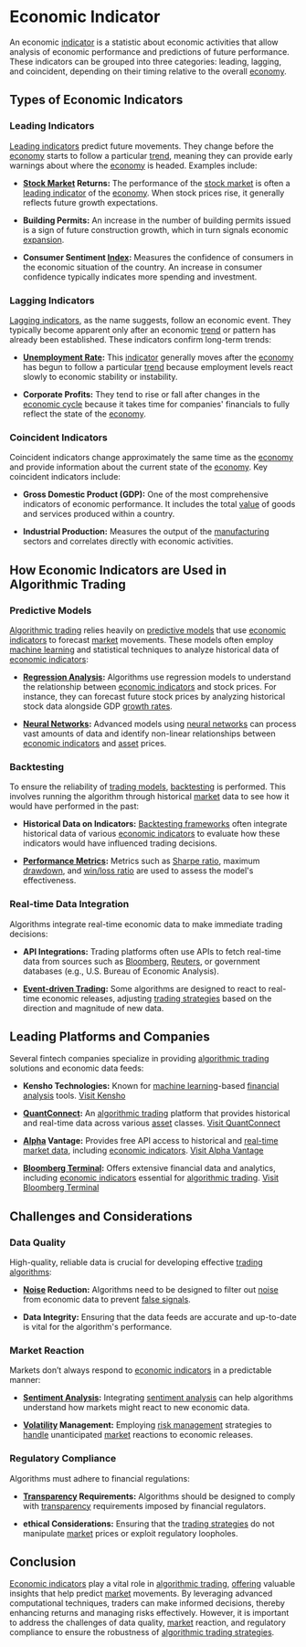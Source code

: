 # Economic Indicator

An economic [indicator](../i/indicator.md) is a statistic about economic activities that allow analysis of economic performance and predictions of future performance. These indicators can be grouped into three categories: leading, lagging, and coincident, depending on their timing relative to the overall [economy](../e/economy.md).

## Types of Economic Indicators

### Leading Indicators
[Leading indicators](../l/leading_indicators.md) predict future movements. They change before the [economy](../e/economy.md) starts to follow a particular [trend](../t/trend.md), meaning they can provide early warnings about where the [economy](../e/economy.md) is headed. Examples include:

- **[Stock Market](../s/stock_market.md) Returns:** The performance of the [stock market](../s/stock_market.md) is often a [leading indicator](../l/leading_indicator.md) of the [economy](../e/economy.md). When stock prices rise, it generally reflects future growth expectations.
  
- **Building Permits:** An increase in the number of building permits issued is a sign of future construction growth, which in turn signals economic [expansion](../e/expansion.md).
  
- **Consumer Sentiment [Index](../i/index_instrument.md):** Measures the confidence of consumers in the economic situation of the country. An increase in consumer confidence typically indicates more spending and investment.

### Lagging Indicators
[Lagging indicators](../l/lagging_indicators.md), as the name suggests, follow an economic event. They typically become apparent only after an economic [trend](../t/trend.md) or pattern has already been established. These indicators confirm long-term trends:

- **[Unemployment Rate](../u/unemployment_rate.md):** This [indicator](../i/indicator.md) generally moves after the [economy](../e/economy.md) has begun to follow a particular [trend](../t/trend.md) because employment levels react slowly to economic stability or instability.
  
- **Corporate Profits:** They tend to rise or fall after changes in the [economic cycle](../e/economic_cycle.md) because it takes time for companies' financials to fully reflect the state of the [economy](../e/economy.md).

### Coincident Indicators
Coincident indicators change approximately the same time as the [economy](../e/economy.md) and provide information about the current state of the [economy](../e/economy.md). Key coincident indicators include:

- **Gross Domestic Product (GDP):** One of the most comprehensive indicators of economic performance. It includes the total [value](../v/value.md) of goods and services produced within a country.
  
- **Industrial Production:** Measures the output of the [manufacturing](../m/manufacturing.md) sectors and correlates directly with economic activities.

## How Economic Indicators are Used in Algorithmic Trading

### Predictive Models
[Algorithmic trading](../a/accountability.md) relies heavily on [predictive models](../p/predictive_models_in_trading.md) that use [economic indicators](../e/economic_indicators.md) to forecast [market](../m/market.md) movements. These models often employ [machine learning](../m/machine_learning.md) and statistical techniques to analyze historical data of [economic indicators](../e/economic_indicators.md):

- **[Regression Analysis](../r/regression_analysis.md):** Algorithms use regression models to understand the relationship between [economic indicators](../e/economic_indicators.md) and stock prices. For instance, they can forecast future stock prices by analyzing historical stock data alongside GDP [growth rates](../g/growth_rates_in_trading.md).
  
- **[Neural Networks](../n/neural_networks_in_trading.md):** Advanced models using [neural networks](../n/neural_networks_in_trading.md) can process vast amounts of data and identify non-linear relationships between [economic indicators](../e/economic_indicators.md) and [asset](../a/asset.md) prices.

### Backtesting
To ensure the reliability of [trading models](../t/trading_models.md), [backtesting](../b/backtesting.md) is performed. This involves running the algorithm through historical [market](../m/market.md) data to see how it would have performed in the past:

- **Historical Data on Indicators:** [Backtesting frameworks](../b/backtesting_frameworks.md) often integrate historical data of various [economic indicators](../e/economic_indicators.md) to evaluate how these indicators would have influenced trading decisions.
  
- **[Performance Metrics](../p/performance_metrics.md):** Metrics such as [Sharpe ratio](../s/sharpe_ratio.md), maximum [drawdown](../d/drawdown.md), and [win/loss ratio](../w/win_loss_ratio.md) are used to assess the model's effectiveness.

### Real-time Data Integration
Algorithms integrate real-time economic data to make immediate trading decisions:

- **API Integrations:** Trading platforms often use APIs to fetch real-time data from sources such as [Bloomberg](../b/bloomberg.md), [Reuters](../r/reuters.md), or government databases (e.g., U.S. Bureau of Economic Analysis).
  
- **[Event-driven Trading](../e/event-driven_trading.md):** Some algorithms are designed to react to real-time economic releases, adjusting [trading strategies](../t/trading_strategies.md) based on the direction and magnitude of new data.

## Leading Platforms and Companies

Several fintech companies specialize in providing [algorithmic trading](../a/accountability.md) solutions and economic data feeds:

- **Kensho Technologies:** Known for [machine learning](../m/machine_learning.md)-based [financial analysis](../f/financial_analysis.md) tools. [Visit Kensho](https://www.kensho.com)
  
- **[QuantConnect](../q/quantconnect.md):** An [algorithmic trading](../a/accountability.md) platform that provides historical and real-time data across various [asset](../a/asset.md) classes. [Visit QuantConnect](https://www.quantconnect.com)
  
- **[Alpha](../a/alpha.md) Vantage:** Provides free API access to historical and [real-time market data](../r/real-time_market_data.md), including [economic indicators](../e/economic_indicators.md). [Visit Alpha Vantage](https://www.alphavantage.co)
  
- **[Bloomberg Terminal](../b/bloomberg_terminal.md):** Offers extensive financial data and analytics, including [economic indicators](../e/economic_indicators.md) essential for [algorithmic trading](../a/accountability.md). [Visit Bloomberg Terminal](https://www.bloomberg.com/professional/solution/bloomberg-terminal)

## Challenges and Considerations

### Data Quality
High-quality, reliable data is crucial for developing effective [trading algorithms](../t/trading_algorithms.md):

- **[Noise](../n/noise.md) Reduction:** Algorithms need to be designed to filter out [noise](../n/noise.md) from economic data to prevent [false signals](../f/false_signals_in_trading.md).
  
- **Data Integrity:** Ensuring that the data feeds are accurate and up-to-date is vital for the algorithm's performance.

### Market Reaction
Markets don’t always respond to [economic indicators](../e/economic_indicators.md) in a predictable manner:

- **[Sentiment Analysis](../s/sentiment_analysis.md):** Integrating [sentiment analysis](../s/sentiment_analysis.md) can help algorithms understand how markets might react to new economic data.
  
- **[Volatility](../v/volatility.md) Management:** Employing [risk management](../r/risk_management.md) strategies to [handle](../h/handle.md) unanticipated [market](../m/market.md) reactions to economic releases.
  
### Regulatory Compliance
Algorithms must adhere to financial regulations:

- **[Transparency](../t/transparency.md) Requirements:** Algorithms should be designed to comply with [transparency](../t/transparency.md) requirements imposed by financial regulators.
  
- **ethical Considerations:** Ensuring that the [trading strategies](../t/trading_strategies.md) do not manipulate [market](../m/market.md) prices or exploit regulatory loopholes.

## Conclusion

[Economic indicators](../e/economic_indicators.md) play a vital role in [algorithmic trading](../a/accountability.md), [offering](../o/offering.md) valuable insights that help predict [market](../m/market.md) movements. By leveraging advanced computational techniques, traders can make informed decisions, thereby enhancing returns and managing risks effectively. However, it is important to address the challenges of data quality, [market](../m/market.md) reaction, and regulatory compliance to ensure the robustness of [algorithmic trading strategies](../a/algorithmic_trading_strategies.md).